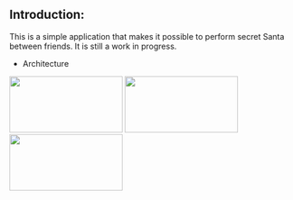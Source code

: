 ## Introduction:

This is a simple application that makes it possible to perform secret Santa between friends. It is still a work in progress. 
- Architecture

<img src="https://github.com/Zakaria-Oussalem/SecretSanta/assets/62648170/c938e12b-82a6-473e-ae73-4ff2148c912a.png" width="200" height="100">
<img src="https://github.com/Zakaria-Oussalem/SecretSanta/assets/62648170/f044f8ae-8034-4585-85c1-4a8025a85231.png" width="200" height="100">
<img src="https://github.com/Zakaria-Oussalem/SecretSanta/assets/62648170/9a8637f1-8ce1-4765-8650-4d9705d7143f.png" width="200" height="100">
